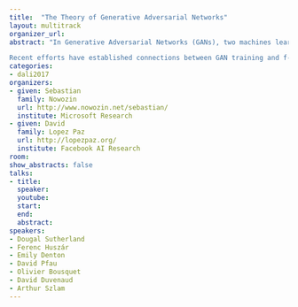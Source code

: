 ```yaml
---
title:  "The Theory of Generative Adversarial Networks"
layout: multitrack
organizer_url:
abstract: "In Generative Adversarial Networks (GANs), two machines learn together about a probability distribution P by pursuing competing goals. On the one hand, the generator transforms vectors of random noise into samples that resemble the distribution P, according to the scores of the discriminator. On the other hand, the discriminator distinguishes between real samples drawn from P and fake samples synthesized by the generator. After training ends, the generator estimates an implicit generative model of the distribution P, and the discriminator estimates the energy landscape of the data.

Recent efforts have established connections between GAN training and f-divergence minimization, optimal transport, and energy-based learning. However, our theoretical understanding of GANs remains on its infancy, and many fascinating questions cry for an answer. How can we better understand the optimization dynamics of GANs? How can we evaluate the quality of a GAN? How to stabilize training of GANs? How to capture parameter uncertainty in the GAN framework, i.e. what is the analogue to the Bayesian neural network in the GAN setting?In this workshop, we will foster interesting discussions to ask ourselves these and many other questions."
categories:
- dali2017
organizers:
- given: Sebastian 
  family: Nowozin
  url: http://www.nowozin.net/sebastian/
  institute: Microsoft Research
- given: David
  family: Lopez Paz
  url: http://lopezpaz.org/
  institute: Facebook AI Research
room: 
show_abstracts: false
talks:
- title: 
  speaker:
  youtube: 
  start: 
  end:
  abstract:
speakers:
- Dougal Sutherland  
- Ferenc Huszár 
- Emily Denton
- David Pfau 
- Olivier Bousquet 
- David Duvenaud
- Arthur Szlam
---
```


